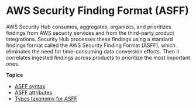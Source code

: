 # AWS Security Finding Format \(ASFF\)<a name="securityhub-findings-format"></a>

AWS Security Hub consumes, aggregates, organizes, and prioritizes findings from AWS security services and from the third\-party product integrations\. Security Hub processes these findings using a standard findings format called the AWS Security Finding Format \(ASFF\), which eliminates the need for time\-consuming data conversion efforts\. Then it correlates ingested findings across products to prioritize the most important ones\.

**Topics**
+ [ASFF syntax](securityhub-findings-format-syntax.md)
+ [ASFF attributes](securityhub-findings-format-attributes.md)
+ [Types taxonomy for ASFF](securityhub-findings-format-type-taxonomy.md)